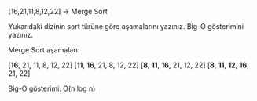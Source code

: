 [16,21,11,8,12,22] -> Merge Sort

Yukarıdaki dizinin sort türüne göre aşamalarını yazınız.
Big-O gösterimini yazınız.

Merge Sort aşamaları:

[**16**, 21, 11, 8, 12, 22]
[**11**, **16**, 21, 8, 12, 22]
[**8**, **11**, **16**, 21, 12, 22]
[**8**, **11**, **12**, **16**, 21, 22]

Big-O gösterimi: O(n log n)
